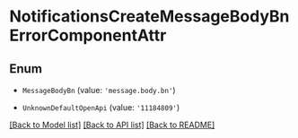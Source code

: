 # NotificationsCreateMessageBodyBnErrorComponentAttr


## Enum

* `MessageBodyBn` (value: `'message.body.bn'`)

* `UnknownDefaultOpenApi` (value: `'11184809'`)

[[Back to Model list]](../README.md#documentation-for-models) [[Back to API list]](../README.md#documentation-for-api-endpoints) [[Back to README]](../README.md)

